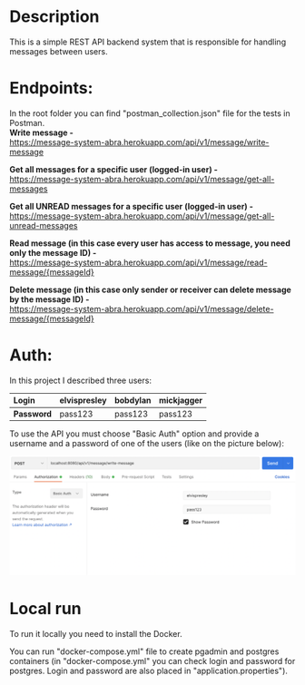 # Description
This is a simple REST API backend system that is responsible for handling messages between users.

# Endpoints:
In the root folder you can find "postman_collection.json" file for the tests in Postman.<br>
**Write message -**<br>https://message-system-abra.herokuapp.com/api/v1/message/write-message

**Get all messages for a specific user (logged-in user) -**<br>https://message-system-abra.herokuapp.com/api/v1/message/get-all-messages

**Get all UNREAD messages for a specific user (logged-in user) -**<br>https://message-system-abra.herokuapp.com/api/v1/message/get-all-unread-messages

**Read message (in this case every user has access to message, you need only the message ID) -**<br>https://message-system-abra.herokuapp.com/api/v1/message/read-message/{messageId}

**Delete message (in this case only sender or receiver can delete message by the message ID) -**<br>https://message-system-abra.herokuapp.com/api/v1/message/delete-message/{messageId}

# Auth:
In this project I described three users:

| **Login**    | elvispresley | bobdylan | mickjagger |
|:-------------|--------------|----------|------------|
| **Password** | pass123      | pass123  | pass123    |


To use the API you must choose "Basic Auth" option and provide a username and a password of one of the users (like on the picture below):

![Alt text](./screen.png?raw=true "Auth")

# Local run
To run it locally you need to install the Docker.

You can run "docker-compose.yml" file to create pgadmin and postgres containers (in "docker-compose.yml" you can check login and password for postgres. Login and password are also placed in "application.properties").